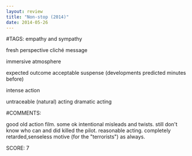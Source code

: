 ```yaml
---
layout: review
title: "Non-stop (2014)"
date: 2014-05-26
---
```


#TAGS:
empathy and sympathy

fresh perspective
cliché message

immersive atmosphere

expected outcome
acceptable suspense (developments predicted minutes before)

intense action

untraceable (natural) acting
dramatic acting

#COMMENTS:

good old action film. some ok intentional misleads and twists. still don't know who can and did killed the pilot. reasonable acting. completely retarded,senseless motive (for the "terrorists") as always.





SCORE:
7
